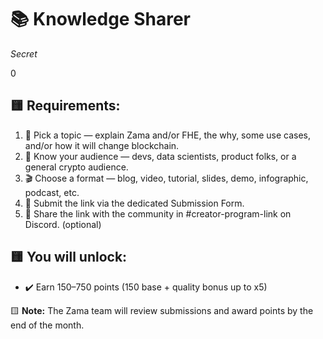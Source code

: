 # 📚 Knowledge Sharer

_Secret_

0

## 🟨 Requirements:
1. 🎯 Pick a topic — explain Zama and/or FHE, the why, some use cases, and/or how it will change blockchain.
2. 👥 Know your audience — devs, data scientists, product folks, or a general crypto audience.
3. 🎬 Choose a format — blog, video, tutorial, slides, demo, infographic, podcast, etc.
5. 🔗 Submit the link via the dedicated Submission Form.
6. 💬 Share the link with the community in #creator-program-link on Discord. (optional)

## 🟨 You will unlock:
- ✔️ Earn 150–750 points (150 base + quality bonus up to x5)

🟨 **Note:** The Zama team will review submissions and award points by the end of the month.
